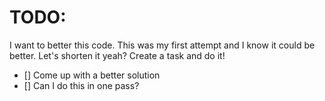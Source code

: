 # TODO:

I want to better this code. This was my first attempt and I know it could be better. Let's shorten it yeah? Create a task and do it!

- [] Come up with a better solution
- [] Can I do this in one pass?